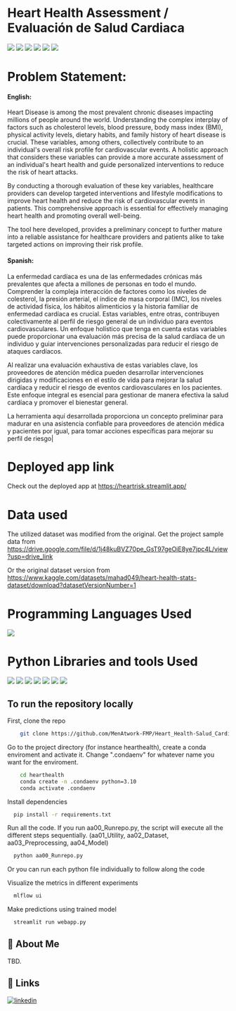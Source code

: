 # Heart Health Assessment / Evaluación de Salud Cardiaca
 
![](https://img.shields.io/github/last-commit/MenAtwork-FMP/Heart_Health-Salud_Cardiaca)
![](https://img.shields.io/github/languages/count/MenAtwork-FMP/Heart_Health-Salud_Cardiaca)
![](https://img.shields.io/github/languages/top/MenAtwork-FMP/Heart_Health-Salud_Cardiaca)
![](https://img.shields.io/github/repo-size/MenAtwork-FMP/Heart_Health-Salud_Cardiaca)
![](https://img.shields.io/github/directory-file-count/MenAtwork-FMP/Heart_Health-Salud_Cardiaca)
![](https://img.shields.io/github/license/MenAtwork-FMP/Heart_Health-Salud_Cardiaca)


# Problem Statement:


#### English:
Heart Disease is among the most prevalent chronic diseases impacting millions of people around the world. Understanding the complex interplay of factors such as cholesterol levels, blood pressure, body mass index (BMI), physical activity levels, dietary habits, and family history of heart disease is crucial. These variables, among others, collectively contribute to an individual's overall risk profile for cardiovascular events. A holistic approach that considers these variables can provide a more accurate assessment of an individual's heart health and guide personalized interventions to reduce the risk of heart attacks.

By conducting a thorough evaluation of these key variables, healthcare providers can develop targeted interventions and lifestyle modifications to improve heart health and reduce the risk of cardiovascular events in patients. This comprehensive approach is essential for effectively managing heart health and promoting overall well-being.

The tool here developed, provides a preliminary concept to further mature into a reliable assistance for healthcare providers and patients alike to take targeted actions on improving their risk profile.


#### Spanish:
La enfermedad cardíaca es una de las enfermedades crónicas más prevalentes que afecta a millones de personas en todo el mundo. Comprender la compleja interacción de factores como los niveles de colesterol, la presión arterial, el índice de masa corporal (IMC), los niveles de actividad física, los hábitos alimenticios y la historia familiar de enfermedad cardíaca es crucial. Estas variables, entre otras, contribuyen colectivamente al perfil de riesgo general de un individuo para eventos cardiovasculares. Un enfoque holístico que tenga en cuenta estas variables puede proporcionar una evaluación más precisa de la salud cardíaca de un individuo y guiar intervenciones personalizadas para reducir el riesgo de ataques cardíacos.

Al realizar una evaluación exhaustiva de estas variables clave, los proveedores de atención médica pueden desarrollar intervenciones dirigidas y modificaciones en el estilo de vida para mejorar la salud cardíaca y reducir el riesgo de eventos cardiovasculares en los pacientes. Este enfoque integral es esencial para gestionar de manera efectiva la salud cardíaca y promover el bienestar general.

La herramienta aquí desarrollada proporciona un concepto preliminar para madurar en una asistencia confiable para proveedores de atención médica y pacientes por igual, para tomar acciones específicas para mejorar su perfil de riesgo|


# Deployed app link

Check out the deployed app at https://heartrisk.streamlit.app/

# Data used

The utilized dataset was modified from the original.
Get the project sample data from https://drive.google.com/file/d/1j48kuBVZ70pe_GsT97geOiE8ye7jpc4L/view?usp=drive_link  


Or the original dataset version
from https://www.kaggle.com/datasets/mahad049/heart-health-stats-dataset/download?datasetVersionNumber=1


# Programming Languages Used
<img src = "https://img.shields.io/badge/-Python-3776AB?style=flat&logo=Python&logoColor=white">


# Python Libraries and tools Used
<img src="http://img.shields.io/badge/-Git-F05032?style=flat&logo=git&logoColor=FFFFFF"> <img src = "https://img.shields.io/badge/-NumPy-013243?style=flat&logo=NumPy&logoColor=white"> <img src = "https://img.shields.io/badge/-Pandas-150458?style=flat&logo=pandas&logoColor=white"> <img src="http://img.shields.io/badge/-sklearn-F7931E?style=flat&logo=scikit-learn&logoColor=FFFFFF">  <img src = "https://img.shields.io/badge/-Streamlit-FF4B4B?style=flat&logo=Streamlit&logoColor=white"> <img src = "https://img.shields.io/badge/-mlflow-0194E2?style=flat&logo=mlflow&logoColor=white"> <img src = "https://img.shields.io/badge/-Pydantic-000000?style=flat&logoColor=white">


## To run the repository locally

First, clone the repo
```bash
    git clone https://github.com/MenAtwork-FMP/Heart_Health-Salud_Cardiaca.git
```

Go to the project directory (for instance hearthealth), create a conda enviroment and activate it. Change ".condaenv" for whatever name you want for the enviroment.

```bash
    cd hearthealth
    conda create -n .condaenv python=3.10
    conda activate .condaenv
```

Install dependencies

```bash
  pip install -r requirements.txt
```

Run all the code. If you run aa00_Runrepo.py, the script will execute all the different steps sequentially.
(aa01_Utility, aa02_Dataset, aa03_Preprocessing, aa04_Model)

```bash
  python aa00_Runrepo.py
```

Or you can run each python file individually to follow along the code

Visualize the metrics in different experiments

```bash
  mlflow ui
```

Make predictions using trained model

```bash
  streamlit run webapp.py
```

## 🚀 About Me
TBD.


## 🔗 Links
[![linkedin](https://img.shields.io/badge/linkedin-0A66C2?style=for-the-badge&logo=linkedin&logoColor=white)](https://www.linkedin.com/in/fabio-mena-5416264/)